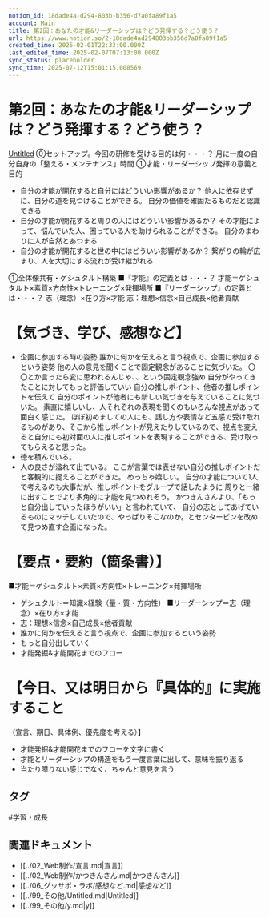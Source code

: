 ```yaml
---
notion_id: 18dade4a-d294-803b-b356-d7a0fa89f1a5
account: Main
title: 第2回：あなたの才能&リーダーシップは？どう発揮する？どう使う？
url: https://www.notion.so/2-18dade4ad294803bb356d7a0fa89f1a5
created_time: 2025-02-01T22:33:00.000Z
last_edited_time: 2025-02-07T07:13:00.000Z
sync_status: placeholder
sync_time: 2025-07-12T15:01:15.008569
---
```

# 第2回：あなたの才能&リーダーシップは？どう発揮する？どう使う？

[Untitled](https://www.notion.so/18de5c084f2d808aab41cf806609493b) 
⓪セットアップ。今回の研修を受ける目的は何・・・？
月に一度の自分自身の「整える・メンテナンス」時間
①才能・リーダーシップ発揮の意義と目的
- 自分の才能が開花すると自分にはどういい影響があるか？
  他人に依存せずに、自分の道を見つけることができる。
自分の価値を確固たるものだと認識できる
- 自分の才能が開花すると周りの人にはどういい影響があるか？
  その才能によって、悩んでいた人、困っている人を助けられることができる。
自分のまわりに人が自然とあつまる
- 自分の才能が開花すると世の中にはどういい影響があるか？
  繋がりの輪が広まり、人を大切にする流れが受け継がれる
  
①全体像共有・ゲシュタルト構築
■『才能』の定義とは・・・？
  才能＝ゲシュタルト×素質×方向性×トレーニング×発揮場所
■『リーダーシップ』の定義とは・・・？
  志（理念）×在り方×才能
  志：理想×信念×自己成長×他者貢献
# 【気づき、学び、感想など】
- 企画に参加する時の姿勢
誰かに何かを伝えると言う視点で、企画に参加するという姿勢
他の人の意見を聞くことで固定観念があることに気づいた。
  〇〇とか言ったら変に思われるんじゃ、、という固定観念強め
自分がやってきたことに対してもっと評価していい
自分の推しポイント、他者の推しポイントを伝えて
自分のポイントが他者にも新しい気づきを与えていることに気づいた。
素直に嬉しいし、人それぞれの表現を聞くのもいろんな視点があって面白く感じた。
ほぼ初めましての人にも、話し方や表情など五感で受け取れるものがあり、そこから推しポイントが見えたりしているので、視点を変えると自分にも初対面の人に推しポイントを表現することができる、受け取ってもらえると思った。
- 徳を積んでいる。
- 人の良さが溢れて出ている。
ここが言葉では表せない自分の推しポイントだと客観的に捉えることができた。
めっちゃ嬉しい。
自分の才能について1人で考えるのも大事だが、推しポイントをグループで話したように
周りと一緒に出すことでより多角的に才能を見つめれそう。
かつきんさんより、「もっと自分出していったほうがいい」と言われていて、
自分の志としてあげているものにマッチしていたので、やっぱりそこなのか。とセンターピンを改めて見つめ直す企画になった。
# 【要点・要約（箇条書）】
■才能＝ゲシュタルト×素質×方向性×トレーニング×発揮場所
  - ゲシュタルト＝知識×経験（量・質・方向性）
■リーダーシップ＝志（理念）×在り方×才能
  - 志：理想×信念×自己成長×他者貢献
- 誰かに何かを伝えると言う視点で、企画に参加するという姿勢
- もっと自分出していく
- 才能発掘&才能開花までのフロー
# 【今日、又は明日から『具体的』に実施すること
（宣言、期日、具体例、優先度を考える）】
- 才能発掘&才能開花までのフローを文字に書く
- 才能とリーダーシップの構造をもう一度言葉に出して、意味を振り返る
- 当たり障りない感じでなく、ちゃんと意見を言う

## タグ

#学習・成長 

## 関連ドキュメント

- [[../02_Web制作/宣言.md|宣言]]
- [[../02_Web制作/かつきんさん.md|かつきんさん]]
- [[../06_グッサポ・ラボ/感想など.md|感想など]]
- [[../99_その他/Untitled.md|Untitled]]
- [[../99_その他/y.md|y]]
